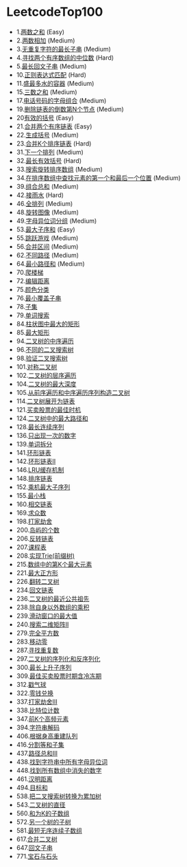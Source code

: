 # LeetcodeTop100
+ 1.[两数之和](https://leetcode-cn.com/problems/two-sum) (Easy)
+ 2.[两数相加](https://leetcode-cn.com/problems/add-two-numbers) (Medium)
+ 3.[无重复字符的最长子串](https://leetcode-cn.com/problems/longest-substring-without-repeating-characters) (Medium)
+ 4.[寻找两个有序数组的中位数](https://leetcode-cn.com/problems/median-of-two-sorted-arrays) (Hard)
+ 5.[最长回文子串](https://leetcode-cn.com/problems/longest-palindromic-substring) (Medium)
+ 10.[正则表达式匹配](https://leetcode-cn.com/problems/regular-expression-matching) (Hard)
+ 11.[盛最多水的容器](https://leetcode-cn.com/problems/container-with-most-water) (Medium)
+ 15.[三数之和](https://leetcode-cn.com/problems/3sum) (Medium)
+ 17.[电话号码的字母组合](https://leetcode-cn.com/problems/letter-combinations-of-a-phone-number) (Medium)
+ 19.[删除链表的倒数第N个节点](https://leetcode-cn.com/problems/remove-nth-node-from-end-of-list) (Medium)
+ 20[有效的括号](https://leetcode-cn.com/problems/valid-parentheses) (Easy)
+ 21.[合并两个有序链表](https://leetcode-cn.com/problems/merge-two-sorted-lists) (Easy)
+ 22.[生成括号](https://leetcode-cn.com/problems/generate-parentheses) (Medium)
+ 23.[合并K个排序链表](https://leetcode-cn.com/problems/merge-k-sorted-lists) (Hard)
+ 31.[下一个排列](https://leetcode-cn.com/problems/next-permutation) (Medium)
+ 32.[最长有效括号](https://leetcode-cn.com/problems/longest-valid-parentheses) (Hard)
+ 33.[搜索旋转排序数组](https://leetcode-cn.com/problems/search-in-rotated-sorted-array) (Medium)
+ 34.[在排序数组中查找元素的第一个和最后一个位置](https://leetcode-cn.com/problems/find-first-and-last-position-of-element-in-sorted-array) (Medium)
+ 39.[组合总和](https://leetcode-cn.com/problems/combination-sum) (Medium)
+ 42.[接雨水](https://leetcode-cn.com/problems/trapping-rain-water) (Hard)
+ 46.[全排列](https://leetcode-cn.com/problems/permutations) (Medium)
+ 48.[旋转图像](https://leetcode-cn.com/problems/rotate-image) (Medium)
+ 49.[字母异位词分组](https://leetcode-cn.com/problems/group-anagrams) (Medium)
+ 53.[最大子序和](https://leetcode-cn.com/problems/maximum-subarray) (Easy)
+ 55.[跳跃游戏](https://leetcode-cn.com/problems/jump-game) (Medium)
+ 56.[合并区间](https://leetcode-cn.com/problems/merge-intervals) (Medium)
+ 62.[不同路径](https://leetcode-cn.com/problems/unique-paths) (Medium)
+ 64.[最小路径和](https://leetcode-cn.com/problems/minimum-path-sum) (Medium)
+ 70.[爬楼梯](https://leetcode-cn.com/problems/climbing-stairs)
+ 72.[编辑距离](https://leetcode-cn.com/problems/edit-distance)
+ 75.[颜色分类](https://leetcode-cn.com/problems/sort-colors)
+ 76.[最小覆盖子串](https://leetcode-cn.com/problems/minimum-window-substring)
+ 78.[子集](https://leetcode-cn.com/problems/subsets)
+ 79.[单词搜索](https://leetcode-cn.com/problems/word-search)
+ 84.[柱状图中最大的矩形](https://leetcode-cn.com/problems/largest-rectangle-in-histogram)
+ 85.[最大矩形](https://leetcode-cn.com/problems/maximal-rectangle)
+ 94.[二叉树的中序遍历](https://leetcode-cn.com/problems/binary-tree-inorder-traversal)
+ 96.[不同的二叉搜索树](https://leetcode-cn.com/problems/unique-binary-search-trees)
+ 98.[验证二叉搜索树](https://leetcode-cn.com/problems/validate-binary-search-tree)
+ 101.[对称二叉树](https://leetcode-cn.com/problems/symmetric-tree)
+ 102.[二叉树的层序遍历](https://leetcode-cn.com/problems/binary-tree-level-order-traversal)
+ 104.[二叉树的最大深度](https://leetcode-cn.com/problems/maximum-depth-of-binary-tree)
+ 105.[从前序遍历和中序遍历序列构造二叉树](https://leetcode-cn.com/problems/construct-binary-tree-from-preorder-and-inorder-traversal)
+ 114.[二叉树展开为链表](https://leetcode-cn.com/problems/flatten-binary-tree-to-linked-list)
+ 121.[买卖股票的最佳时机](https://leetcode-cn.com/problems/best-time-to-buy-and-sell-stock)
+ 124.[二叉树中的最大路径和](https://leetcode-cn.com/problems/binary-tree-maximum-path-sum)
+ 128.[最长连续序列](https://leetcode-cn.com/problems/longest-consecutive-sequence)
+ 136.[只出现一次的数字](https://leetcode-cn.com/problems/single-number)
+ 139.[单词拆分](https://leetcode-cn.com/problems/word-break)
+ 141.[环形链表](https://leetcode-cn.com/problems/linked-list-cycle)
+ 142.[环形链表Ⅱ](https://leetcode-cn.com/problems/linked-list-cycle-ii)
+ 146.[LRU缓存机制](https://leetcode-cn.com/problems/lru-cache)
+ 148.[排序链表](https://leetcode-cn.com/problems/sort-list)
+ 152.[乘机最大子序列](https://leetcode-cn.com/problems/maximum-product-subarray)
+ 155.[最小栈](https://leetcode-cn.com/problems/min-stack)
+ 160.[相交链表](https://leetcode-cn.com/problems/intersection-of-two-linked-lists)
+ 169.[求众数](https://leetcode-cn.com/problems/majority-element)
+ 198.[打家劫舍](https://leetcode-cn.com/problems/house-robber)
+ 200.[岛屿的个数](https://leetcode-cn.com/problems/number-of-islands)
+ 206.[反转链表](https://leetcode-cn.com/problems/reverse-linked-list)
+ 207.[课程表](https://leetcode-cn.com/problems/course-schedule)
+ 208.[实现Trie(前缀树)](https://leetcode-cn.com/problems/implement-trie-prefix-tree)
+ 215.[数组中的第K个最大元素](https://leetcode-cn.com/problems/kth-largest-element-in-an-array)
+ 221.[最大正方形](https://leetcode-cn.com/problems/maximal-square)
+ 226.[翻转二叉树](https://leetcode-cn.com/problems/invert-binary-tree)
+ 234.[回文链表](https://leetcode-cn.com/problems/palindrome-linked-list)
+ 236.[二叉树的最近公共祖先](https://leetcode-cn.com/problems/lowest-common-ancestor-of-a-binary-tree)
+ 238.[除自身以外数组的乘积](https://leetcode-cn.com/problems/product-of-array-except-self)
+ 239.[滑动窗口的最大值](https://leetcode-cn.com/problems/sliding-window-maximum)
+ 240.[搜索二维矩阵Ⅱ](https://leetcode-cn.com/problems/search-a-2d-matrix-ii)
+ 279.[完全平方数](https://leetcode-cn.com/problems/perfect-squares)
+ 283.[移动零](https://leetcode-cn.com/problems/move-zeroes)
+ 287.[寻找重复数](https://leetcode-cn.com/problems/find-the-duplicate-number)
+ 297.[二叉树的序列化和反序列化](https://leetcode-cn.com/problems/serialize-and-deserialize-binary-tree)
+ 300.[最长上升子序列](https://leetcode-cn.com/problems/longest-increasing-subsequence)
+ 309.[最佳买卖股票时期含冷冻期](https://leetcode-cn.com/problems/best-time-to-buy-and-sell-stock-with-cooldown)
+ 312.[戳气球](https://leetcode-cn.com/problems/burst-balloons)
+ 322.[零钱兑换](https://leetcode-cn.com/problems/coin-change)
+ 337.[打家劫舍Ⅲ](https://leetcode-cn.com/problems/house-robber-iii)
+ 338.[比特位计数](https://leetcode-cn.com/problems/counting-bits)
+ 347.[前K个高频元素](https://leetcode-cn.com/problems/top-k-frequent-elements)
+ 394.[字符串解码](https://leetcode-cn.com/problems/decode-string)
+ 406.[根据身高重建队列](https://leetcode-cn.com/problems/queue-reconstruction-by-height)
+ 416.[分割等和子集](https://leetcode-cn.com/problems/partition-equal-subset-sum)
+ 437.[路径总和Ⅲ](https://leetcode-cn.com/problems/path-sum-iii)
+ 438.[找到字符串中所有字母异位词](https://leetcode-cn.com/problems/find-all-anagrams-in-a-string)
+ 448.[找到所有数组中消失的数字](https://leetcode-cn.com/problems/find-all-numbers-disappeared-in-an-array)
+ 461.[汉明距离](https://leetcode-cn.com/problems/hamming-distance)
+ 494.[目标和](https://leetcode-cn.com/problems/target-sum)
+ 538.[把二叉搜索树转换为累加树](https://leetcode-cn.com/problems/convert-bst-to-greater-tree)
+ 543.[二叉树的直径](https://leetcode-cn.com/problems/diameter-of-binary-tree)
+ 560.[和为K的子数组](https://leetcode-cn.com/problems/subarray-sum-equals-k)
+ 572.[另一个树的子树](https://leetcode-cn.com/problems/subtree-of-another-tree)
+ 581.[最短无序连续子数组](https://leetcode-cn.com/problems/shortest-unsorted-continuous-subarray)
+ 617.[合并二叉树](https://leetcode-cn.com/problems/merge-two-binary-trees)
+ 647.[回文子串](https://leetcode-cn.com/problems/palindromic-substrings)
+ 771.[宝石与石头](https://leetcode-cn.com/problems/jewels-and-stones)
